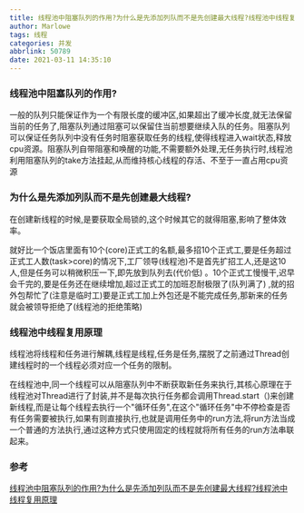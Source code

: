```yaml
---
title: 线程池中阻塞队列的作用?为什么是先添加列队而不是先创建最大线程?线程池中线程复用原理
author: Marlowe
tags: 线程
categories: 并发
abbrlink: 50789
date: 2021-03-11 14:35:10
---
```

<!--more-->
### 线程池中阻塞队列的作用?

一般的队列只能保证作为一个有限长度的缓冲区,如果超出了缓冲长度,就无法保留当前的任务了,阻塞队列通过阻塞可以保留住当前想要继续入队的任务。阻塞队列可以保证任务队列中没有任务时阻塞获取任务的线程,使得线程进入wait状态,释放cpu资源。阻塞队列自带阻塞和唤醒的功能,不需要额外处理,无任务执行时,线程池利用阻塞队列的take方法挂起,从而维持核心线程的存活、不至于一直占用cpu资源

### 为什么是先添加列队而不是先创建最大线程?

在创建新线程的时候,是要获取全局锁的,这个时候其它的就得阻塞,影响了整体效率。

就好比一个饭店里面有10个(core)正式工的名额,最多招10个正式工,要是任务超过正式工人数(task>core)的情况下,工厂领导(线程池)不是首先扩招工人,还是这10人,但是任务可以稍微积压一下,即先放到队列去(代价低) 。10个正式工慢慢干,迟早会千完的,要是任务还在继续增加,超过正式工的加班忍耐极限了(队列满了) ,就的招外包帮忙了(注意是临时工)要是正式工加上外包还是不能完成任务,那新来的任务就会被领导拒绝了(线程池的拒绝策略)

 
### 线程池中线程复用原理

线程池将线程和任务进行解耦,线程是线程,任务是任务,摆脱了之前通过Thread创建线程时的一个线程必须对应一个任务的限制。

在线程池中,同一个线程可以从阻塞队列中不断获取新任务来执行,其核心原理在于线程池对Thread进行了封装,并不是每次执行任务都会调用Thread.start（)来创建新线程,而是让每个线程去执行一个"循环任务",在这个"循环任务"中不停检查是否有任务需要被执行,如果有则直接执行,也就是调用任务中的run方法,将run方法当成一个普通的方法执行,通过这种方式只使用固定的线程就将所有任务的run方法串联起来。


### 参考
[线程池中阻塞队列的作用?为什么是先添加列队而不是先创建最大线程?线程池中线程复用原理](https://www.cnblogs.com/yuyyg/p/14508985.html)